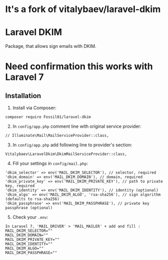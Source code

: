 # It's a fork of vitalybaev/laravel-dkim

# Laravel DKIM
Package, that allows sign emails with DKIM.

# Need confirmation this works with Laravel 7

## Installation
1. Install via Composer:
```
composer require Fossil01/laravel-dkim
```
2. In `config/app.php` comment line with original service provider:
```
// Illuminate\Mail\MailServiceProvider::class,
```
3. In `config/app.php` add following line to provider's section:
```
Vitalybaev\LaravelDkim\DkimMailServiceProvider::class,
```
4. Fill your settings in `config/mail.php`:
```
'dkim_selector' => env('MAIL_DKIM_SELECTOR'), // selector, required
'dkim_domain' => env('MAIL_DKIM_DOMAIN'), // domain, required
'dkim_private_key' => env('MAIL_DKIM_PRIVATE_KEY'), // path to private key, required
'dkim_identity' => env('MAIL_DKIM_IDENTITY'), // identity (optional)
'dkim_algo' => env('MAIL_DKIM_ALGO', 'rsa-sha256'), // sign algorithm (defaults to rsa-sha256)
'dkim_passphrase' => env('MAIL_DKIM_PASSPHRASE'), // private key passphrase (optional)
```
5. Check your `.env`:
```
In Laravel 7, 'MAIL_DRIVER' > 'MAIL_MAILER' + add and fill :
MAIL_DKIM_SELECTOR=""
MAIL_DKIM_DOMAIN=""
MAIL_DKIM_PRIVATE_KEY=""
MAIL_DKIM_IDENTITY=""
MAIL_DKIM_ALGO=""
MAIL_DKIM_PASSPHRASE=""
```
